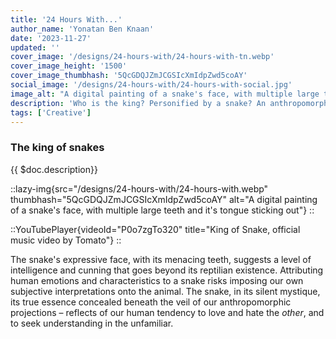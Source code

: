 ```yaml
---
title: '24 Hours With...'
author_name: 'Yonatan Ben Knaan'
date: '2023-11-27'
updated: ''
cover_image: '/designs/24-hours-with/24-hours-with-tn.webp'
cover_image_height: '1500'
cover_image_thumbhash: '5QcGDQJZmJCGSIcXmIdpZwd5coAY'
social_image: '/designs/24-hours-with/24-hours-with-social.jpg'
image_alt: "A digital painting of a snake's face, with multiple large teeth and it's tongue sticking out"
description: 'Who is the king? Personified by a snake? An anthropomorphic transformation to challenges us with the inherent distinction between human and an animal, the snake... or was it a mongoose?'
tags: ['Creative']
---
```

### The king of snakes

{{ $doc.description}}

::lazy-img{src="/designs/24-hours-with/24-hours-with.webp" thumbhash="5QcGDQJZmJCGSIcXmIdpZwd5coAY" alt="A digital painting of a snake's face, with multiple large teeth and it's tongue sticking out"}
::

::YouTubePlayer{videoId="P0o7zgTo320" title="King of Snake, official music video by Tomato"}
::

The snake's expressive face, with its menacing teeth, suggests a level of intelligence and cunning that goes beyond its reptilian existence. Attributing human emotions and characteristics to a snake risks imposing our own subjective interpretations onto the animal. The snake, in its silent mystique, its true essence concealed beneath the veil of our anthropomorphic projections – reflects of our human tendency to love and hate the *other*, and to seek understanding in the unfamiliar.

<!-- ![](/designs/24-hours-with/) -->